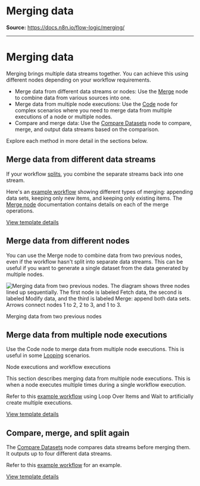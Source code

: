 # Merging data

**Source:** https://docs.n8n.io/flow-logic/merging/

---

# Merging data

Merging brings multiple data streams together. You can achieve this using different nodes depending on your workflow requirements.

- Merge data from different data streams or nodes: Use the [Merge](../../integrations/builtin/core-nodes/n8n-nodes-base.merge/) node to combine data from various sources into one.
- Merge data from multiple node executions: Use the [Code](../../integrations/builtin/core-nodes/n8n-nodes-base.code/) node for complex scenarios where you need to merge data from multiple executions of a node or multiple nodes.
- Compare and merge data: Use the [Compare Datasets](../../integrations/builtin/core-nodes/n8n-nodes-base.comparedatasets/) node to compare, merge, and output data streams based on the comparison.

Explore each method in more detail in the sections below.

## Merge data from different data streams

If your workflow [splits](../splitting/), you combine the separate streams back into one stream.

Here's an [example workflow](https://n8n.io/workflows/1747-joining-different-datasets/) showing different types of merging: appending data sets, keeping only new items, and keeping only existing items. The [Merge node](../../integrations/builtin/core-nodes/n8n-nodes-base.merge/) documentation contains details on each of the merge operations.

[View template details](https://n8n.io/workflows/1747-joining-different-datasets/)

## Merge data from different nodes

You can use the Merge node to combine data from two previous nodes, even if the workflow hasn't split into separate data streams. This can be useful if you want to generate a single dataset from the data generated by multiple nodes.

![Merging data from two previous nodes. The diagram shows three nodes lined up sequentially. The first node is labeled Fetch data, the second is labeled Modify data, and the third is labeled Merge: append both data sets. Arrows connect nodes 1 to 2, 2 to 3, and 1 to 3.](../../_images/flow-logic/merging/merge-node-data.png)

Merging data from two previous nodes

## Merge data from multiple node executions

Use the Code node to merge data from multiple node executions. This is useful in some [Looping](../looping/) scenarios.

Node executions and workflow executions

This section describes merging data from multiple node executions. This is when a node executes multiple times during a single workflow execution.

Refer to this [example workflow](https://n8n.io/workflows/1814-merge-multiple-runs-into-one/) using Loop Over Items and Wait to artificially create multiple executions.

[View template details](https://n8n.io/workflows/1814-merge-multiple-runs-into-one/)

## Compare, merge, and split again

The [Compare Datasets](../../integrations/builtin/core-nodes/n8n-nodes-base.comparedatasets/) node compares data streams before merging them. It outputs up to four different data streams.

Refer to this [example workflow](https://n8n.io/workflows/1943-comparing-data-with-the-compare-datasets-node/) for an example.

[View template details](https://n8n.io/workflows/1943-comparing-data-with-the-compare-datasets-node/)
